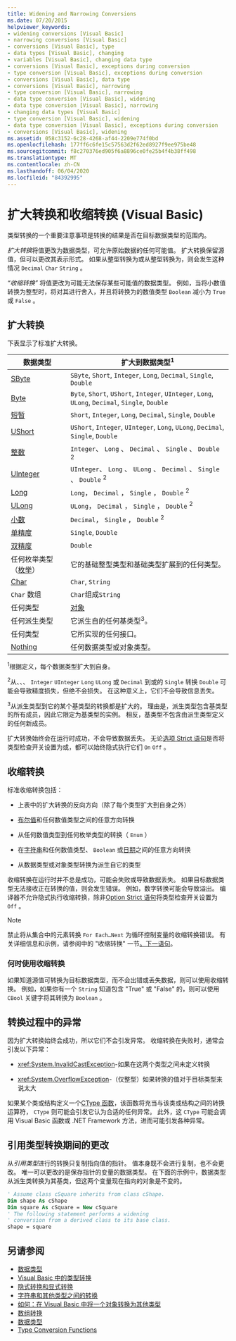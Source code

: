 ```yaml
---
title: Widening and Narrowing Conversions
ms.date: 07/20/2015
helpviewer_keywords:
- widening conversions [Visual Basic]
- narrowing conversions [Visual Basic]
- conversions [Visual Basic], type
- data types [Visual Basic], changing
- variables [Visual Basic], changing data type
- conversions [Visual Basic], exceptions during conversion
- type conversion [Visual Basic], exceptions during conversion
- conversions [Visual Basic], data type
- conversions [Visual Basic], narrowing
- type conversion [Visual Basic], narrowing
- data type conversion [Visual Basic], widening
- data type conversion [Visual Basic], narrowing
- changing data types [Visual Basic]
- type conversion [Visual Basic], widening
- data type conversion [Visual Basic], exceptions during conversion
- conversions [Visual Basic], widening
ms.assetid: 058c3152-6c28-4268-af44-2209e774f0bd
ms.openlocfilehash: 177ff6c6fe15c57563d2f62ed8927f9ee975be48
ms.sourcegitcommit: f8c270376ed905f6a8896ce0fe25b4f4b38ff498
ms.translationtype: MT
ms.contentlocale: zh-CN
ms.lasthandoff: 06/04/2020
ms.locfileid: "84392995"
---
```

# <a name="widening-and-narrowing-conversions-visual-basic"></a>扩大转换和收缩转换 (Visual Basic)
类型转换的一个重要注意事项是转换的结果是否在目标数据类型的范围内。  
  
 *扩大转换*将值更改为数据类型，可允许原始数据的任何可能值。  扩大转换保留源值，但可以更改其表示形式。 如果从整型转换为或从整型转换为，则会发生这种情况 `Decimal` `Char` `String` 。  
  
 *“收缩转换”* 将值更改为可能无法保存某些可能值的数据类型。 例如，当将小数值转换为整型时，将对其进行舍入，并且将转换为的数值类型 `Boolean` 减小为 `True` 或 `False` 。  
  
## <a name="widening-conversions"></a>扩大转换  
 下表显示了标准扩大转换。  
  
|数据类型|扩大到数据类型<sup>1</sup>|  
|---|---|  
|[SByte](../../../language-reference/data-types/sbyte-data-type.md)|`SByte`, `Short`, `Integer`, `Long`, `Decimal`, `Single`, `Double`|  
|[Byte](../../../language-reference/data-types/byte-data-type.md)|`Byte`, `Short`, `UShort`, `Integer`, `UInteger`, `Long`, `ULong`, `Decimal`, `Single`, `Double`|  
|[短暂](../../../language-reference/data-types/short-data-type.md)|`Short`, `Integer`, `Long`, `Decimal`, `Single`, `Double`|  
|[UShort](../../../language-reference/data-types/ushort-data-type.md)|`UShort`, `Integer`, `UInteger`, `Long`, `ULong`, `Decimal`, `Single`, `Double`|  
|[整数](../../../language-reference/data-types/integer-data-type.md)|`Integer`、 `Long` 、 `Decimal` 、 `Single` 、 `Double` <sup>2</sup>|  
|[UInteger](../../../language-reference/data-types/uinteger-data-type.md)|`UInteger`、 `Long` 、 `ULong` 、 `Decimal` 、 `Single` 、 `Double` <sup>2</sup>|  
|[Long](../../../language-reference/data-types/long-data-type.md)|`Long`， `Decimal` ， `Single` ， `Double` <sup>2</sup>|  
|[ULong](../../../language-reference/data-types/ulong-data-type.md)|`ULong`， `Decimal` ， `Single` ， `Double` <sup>2</sup>|  
|[小数](../../../language-reference/data-types/decimal-data-type.md)|`Decimal`， `Single` ， `Double` <sup>2</sup>|  
|[单精度](../../../language-reference/data-types/single-data-type.md)|`Single`, `Double`|  
|[双精度](../../../language-reference/data-types/double-data-type.md)|`Double`|  
|任何枚举类型（[枚举](../../../language-reference/statements/enum-statement.md)）|它的基础整型类型和基础类型扩展到的任何类型。|  
|[Char](../../../language-reference/data-types/char-data-type.md)|`Char`, `String`|  
|`Char` 数组|`Char`组成`String`|  
|任何类型|[对象](../../../language-reference/data-types/object-data-type.md)|  
|任何派生类型|它派生自的任何基类型<sup>3</sup>。|  
|任何类型|它所实现的任何接口。|  
|[Nothing](../../../language-reference/nothing.md)|任何数据类型或对象类型。|  
  
 <sup>1</sup>根据定义，每个数据类型扩大到自身。  
  
 <sup>2</sup>从、、、 `Integer` `UInteger` `Long` `ULong` 或 `Decimal` 到或的 `Single` 转换 `Double` 可能会导致精度损失，但绝不会损失。 在这种意义上，它们不会导致信息丢失。  
  
 <sup>3</sup>从派生类型到它的某个基类型的转换都是扩大的。 理由是，派生类型包含基类型的所有成员，因此它限定为基类型的实例。 相反，基类型不包含由派生类型定义的任何新成员。  
  
 扩大转换始终会在运行时成功，不会导致数据丢失。 无论[选项 Strict 语句](../../../language-reference/statements/option-strict-statement.md)是否将类型检查开关设置为或，都可以始终隐式执行它们 `On` `Off` 。  
  
## <a name="narrowing-conversions"></a>收缩转换  
 标准收缩转换包括：  
  
- 上表中的扩大转换的反向方向（除了每个类型扩大到自身之外）  
  
- [布尔值](../../../language-reference/data-types/boolean-data-type.md)和任何数值类型之间的任意方向转换  
  
- 从任何数值类型到任何枚举类型的转换（ `Enum` ）  
  
- 在[字符串](../../../language-reference/data-types/string-data-type.md)和任何数值类型、 `Boolean` 或[日期](../../../language-reference/data-types/date-data-type.md)之间的任意方向转换  
  
- 从数据类型或对象类型转换为派生自它的类型  
  
 收缩转换在运行时并不总是成功，可能会失败或导致数据丢失。 如果目标数据类型无法接收正在转换的值，则会发生错误。 例如，数字转换可能会导致溢出。 编译器不允许隐式执行收缩转换，除非[Option Strict 语句](../../../language-reference/statements/option-strict-statement.md)将类型检查开关设置为 `Off` 。  
  
> [!NOTE]
> 禁止将从集合中的元素转换 `For Each…Next` 为循环控制变量的收缩转换错误。 有关详细信息和示例，请参阅中的 "收缩转换" 一节[。下一语句](../../../language-reference/statements/for-each-next-statement.md)。  
  
### <a name="when-to-use-narrowing-conversions"></a>何时使用收缩转换  
 如果知道源值可转换为目标数据类型，而不会出错或丢失数据，则可以使用收缩转换。 例如，如果你有一个 `String` 知道包含 "True" 或 "False" 的，则可以使用 `CBool` 关键字将其转换为 `Boolean` 。  
  
## <a name="exceptions-during-conversion"></a>转换过程中的异常  
 因为扩大转换始终会成功，所以它们不会引发异常。 收缩转换在失败时，通常会引发以下异常：  
  
- <xref:System.InvalidCastException>-如果在这两个类型之间未定义转换  
  
- <xref:System.OverflowException>-（仅整型）如果转换的值对于目标类型来说太大  
  
 如果某个类或结构定义一个[CType 函数](../../../language-reference/functions/ctype-function.md)，该函数将充当与该类或结构之间的转换运算符， `CType` 则可能会引发它认为合适的任何异常。 此外，这 `CType` 可能会调用 Visual Basic 函数或 .NET Framework 方法，进而可能引发各种异常。  
  
## <a name="changes-during-reference-type-conversions"></a>引用类型转换期间的更改  
 从*引用类型*进行的转换只复制指向值的指针。 值本身既不会进行复制，也不会更改。 唯一可以更改的是保存指针的变量的数据类型。 在下面的示例中，数据类型从派生类转换为其基类，但这两个变量现在指向的对象是不变的。  
  
```vb  
' Assume class cSquare inherits from class cShape.  
Dim shape As cShape  
Dim square As cSquare = New cSquare  
' The following statement performs a widening  
' conversion from a derived class to its base class.  
shape = square  
```  
  
## <a name="see-also"></a>另请参阅

- [数据类型](index.md)
- [Visual Basic 中的类型转换](type-conversions.md)
- [隐式转换和显式转换](implicit-and-explicit-conversions.md)
- [字符串和其他类型之间的转换](conversions-between-strings-and-other-types.md)
- [如何：在 Visual Basic 中将一个对象转换为其他类型](how-to-convert-an-object-to-another-type.md)
- [数组转换](array-conversions.md)
- [数据类型](../../../language-reference/data-types/index.md)
- [Type Conversion Functions](../../../language-reference/functions/type-conversion-functions.md)

